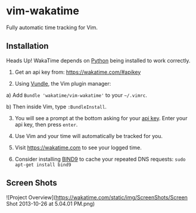vim-wakatime
============

Fully automatic time tracking for Vim.


Installation
------------

Heads Up! WakaTime depends on [Python](http://www.python.org/getit/) being installed to work correctly.

1. Get an api key from: https://wakatime.com/#apikey

2. Using [Vundle](https://github.com/gmarik/vundle), the Vim plugin manager:

  a) Add `Bundle 'wakatime/vim-wakatime'` to your `~/.vimrc`.

  b) Then inside Vim, type `:BundleInstall`.

3. You will see a prompt at the bottom asking for your [api key](https://wakatime.com/#apikey). Enter your api key, then press `enter`.

4. Use Vim and your time will automatically be tracked for you.

5. Visit https://wakatime.com to see your logged time.

6. Consider installing [BIND9](https://help.ubuntu.com/community/BIND9ServerHowto#Caching_Server_configuration) to cache your repeated DNS requests: `sudo apt-get install bind9`


Screen Shots
------------

![Project Overview](https://wakatime.com/static/img/ScreenShots/Screen Shot 2013-10-26 at 5.04.01 PM.png)
